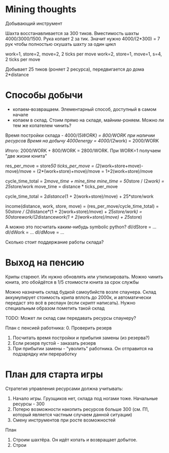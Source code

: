 # Mining thoughts #

Добывающий инструмент

Шахта восстанавливается за 300 тиков. Вместимость шахты 4000/3000/1500. Рука копает 2 за тик. Значит нужно 4000/(2*300) = 7 рук чтобы полностью скушать шахту за один цикл


work=1, store=2, move=2, 2 ticks per move
work=2, store=1, move=1, s=4, 2 ticks per move

Добывает 25 тиков (роняет 2 ресурса), передвигается до дома 2*distance

# Способы добычи #
- копаем-возвращаем. Элементарный способ, доступный в самом начале
- копаем в склад. Стоим прямо на складе, майним-роняем. Можно ли тем же копателем чинить?

Время постройки склада - 4000/(5*WORK) = 800/WORK при наличии ресурсов
Время на добычу 4000energy = 4000/(2*work) = 2000/WORK

Итого: 2000/WORK + 800/WORK = 2800/WORK. При WORK=1 получаем "две жизни юнита"


res_per_move = store*50
ticks_per_move = (2*(work+store+move)-move)/move = (2*(work+store)+move)/move = 1+2(work+store)/move

cycle_time_total = 2*move_time + mine_time
mine_time = 50*store / (2*work) = 25*store/work
move_time = distance * ticks_per_move

cycle_time_total = 2*distance*(1 + 2(work+store)/move) + 25*store/work

income(distance, work, store, move) = (res_per_move/cycle_time_total) =  50*store / (2*distance*(1 + 2(work+store)/move) + 25*store/work) = 50*store*work/(2*distance*work(1 + 2(work+store)/move) + 25*store)

А можно это посчитать каким-нибудь symbolic python?
dI/dStore = ...
dI/dWork = ...
dI/dMove = ...

Сколько стоит поддержание работы склада?

# Выход на пенсию #

Крипы стареют. Их нужно обновлять или утилизировать. Можно чинить юнита, это обойдётся в 1/5 стоимости юнита за срок службы

Можно назначить склад будкой самоубийств возле спаунера. Склад аккумулирует стоимость крипа вплоть до 2000к, и автоматически передаст это всё в респаун (если скрипт написать). Нужно специальным образом пометить такой склад

TODO: Может ли склад сам передавать ресурсы спаунеру?

План с пенсией работника:
0. Проверить резерв
1. Посчитать время постройки и прибытия замены (из резерва?)
2. Если резерв пустой - заказать резерв
3. При прибытии замены - "уволить" работника. Он отправится на подзарядку или переработку

# План для старта игры #

Стратегия управления ресурсами должна учитывать:
1. Начало игры. Грузщиков нет, склада под ногами тоже. Начальные ресурсы - 300
2. Потерю возможности накопить ресурсов больше 300 (см. П1, который является частным случаем данной ситуации)
3. Смену инструментов при росте возможностей

План
1. Строим шахтёра. Он идёт копать и возвращает добытое. 
2. Строи
